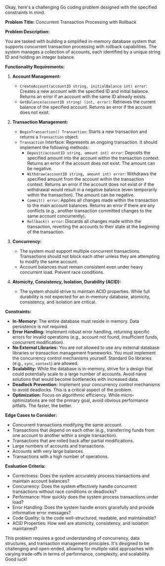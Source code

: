 Okay, here's a challenging Go coding problem designed with the specified constraints in mind.

**Problem Title:** Concurrent Transaction Processing with Rollback

**Problem Description:**

You are tasked with building a simplified in-memory database system that supports concurrent transaction processing with rollback capabilities. The system manages a collection of accounts, each identified by a unique string ID and holding an integer balance.

**Functionality Requirements:**

1.  **Account Management:**
    *   `CreateAccount(accountID string, initialBalance int) error`: Creates a new account with the specified ID and initial balance. Returns an error if an account with the same ID already exists.
    *   `GetBalance(accountID string) (int, error)`: Retrieves the current balance of the specified account. Returns an error if the account does not exist.

2.  **Transaction Management:**
    *   `BeginTransaction() Transaction`: Starts a new transaction and returns a `Transaction` object.
    *   `Transaction` Interface: Represents an ongoing transaction. It should implement the following methods:
        *   `Deposit(accountID string, amount int) error`: Deposits the specified amount into the account within the transaction context. Returns an error if the account does not exist.  The amount can be negative.
        *   `Withdraw(accountID string, amount int) error`: Withdraws the specified amount from the account within the transaction context. Returns an error if the account does not exist or if the withdrawal would result in a negative balance (even temporarily within the transaction). The amount can be negative.
        *   `Commit() error`:  Applies all changes made within the transaction to the main account balances. Returns an error if there are any conflicts (e.g., another transaction committed changes to the same account concurrently).
        *   `Rollback() error`: Discards all changes made within the transaction, reverting the accounts to their state at the beginning of the transaction.

3.  **Concurrency:**
    *   The system must support multiple concurrent transactions.  Transactions should not block each other unless they are attempting to modify the same account.
    *   Account balances must remain consistent even under heavy concurrent load.  Prevent race conditions.

4.  **Atomicity, Consistency, Isolation, Durability (ACID):**
    *   The system should strive to maintain ACID properties. While full durability is not expected for an in-memory database, atomicity, consistency, and isolation are critical.

**Constraints:**

*   **In-Memory:** The entire database must reside in memory. Data persistence is *not* required.
*   **Error Handling:** Implement robust error handling, returning specific errors for invalid operations (e.g., account not found, insufficient funds, concurrent modification).
*   **No External Libraries:** You are *not* allowed to use any external database libraries or transaction management frameworks.  You must implement the concurrency control mechanisms yourself. Standard Go libraries (e.g., `sync`, `context`) are allowed.
*   **Scalability:** While the database is in-memory, strive for a design that could potentially scale to a large number of accounts.  Avoid naive solutions that would become bottlenecks with increased data.
*   **Deadlock Prevention:** Implement your concurrency control mechanisms to avoid deadlocks.  This is a critical aspect of the problem.
*   **Optimization:** Focus on algorithmic efficiency. While micro-optimizations are not the primary goal, avoid obvious performance pitfalls. The faster, the better.

**Edge Cases to Consider:**

*   Concurrent transactions modifying the same account.
*   Transactions that depend on each other (e.g., transferring funds from one account to another within a single transaction).
*   Transactions that are rolled back after partial modifications.
*   Large numbers of accounts and transactions.
*   Accounts with very large balances.
*   Transactions with a high number of operations.

**Evaluation Criteria:**

*   Correctness: Does the system accurately process transactions and maintain account balances?
*   Concurrency: Does the system effectively handle concurrent transactions without race conditions or deadlocks?
*   Performance: How quickly does the system process transactions under load?
*   Error Handling: Does the system handle errors gracefully and provide informative error messages?
*   Code Quality: Is the code well-structured, readable, and maintainable?
*   ACID Properties: How well are atomicity, consistency, and isolation maintained?

This problem requires a good understanding of concurrency, data structures, and transaction management principles.  It's designed to be challenging and open-ended, allowing for multiple valid approaches with varying trade-offs in terms of performance, complexity, and scalability. Good luck!
